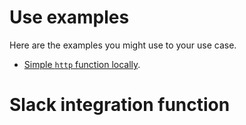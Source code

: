 # Use examples

Here are the examples you might use to your use case.

* [Simple `http` function locally](examples/http_function.md).


# Slack integration function
